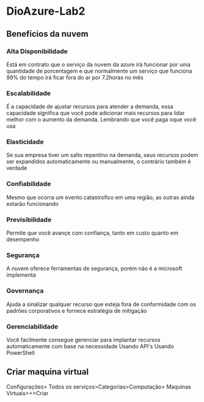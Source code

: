 # DioAzure-Lab2

## Benefícios da nuvem

### Alta Disponibilidade
  Está em contrato que o serviço da nuvem da azure irá funcionar por uma quantidade de porcentagem e que normalmente um serviço que funciona 99% do tempo irá ficar fora do ar por 7.2horas no mês

### Escalabilidade
  É a capacidade de ajustar recursos para atender a demanda, essa capacidade significa que você pode adicionar mais recursos para lidar melhor com o aumento da demanda. Lembrando que você paga oque você usa
  
### Elasticidade
  Se sua empresa tiver um salto repentino na demanda, seus recursos podem ser expandidos automaticamente ou manualmente, o contrário também é verdade

### Confiabilidade
  Mesmo que ocorra um evento catastrofico em uma região, as outras ainda estarão funcionando

### Previsibilidade
  Permite que você avançe com confiança, tanto em custo quanto em desempenho

### Segurança
  A nuvem oferece ferramentas de segurança, porém não é a microsoft implementa

### Governança
  Ajuda a sinalizar qualquer recurso que esteja fora de conformidade com os padrões corporativos e fornece estratégia de mitigação

### Gerenciabilidade
  Você facilmente consegue gerenciar para implantar recursos automaticamente com base na necessidade
  Usando API's
  Usando PowerShell

## Criar maquina virtual
Configurações> Todos os serviços>Categorias>Computação> Maquinas Virtuais>+>Criar
